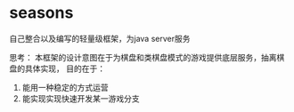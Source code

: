 # seasons
自己整合以及编写的轻量级框架，为java server服务


思考：
本框架的设计意图在于为棋盘和类棋盘模式的游戏提供底层服务，抽离棋盘的具体实现，
目的在于：
 1. 能用一种稳定的方式运营
 2. 能实现实现快速开发某一游戏分支

           
           